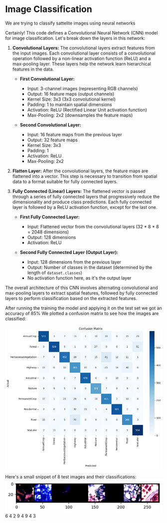# Image Classification

We are trying to classify sattelite images using neural networks

Certainly! This code defines a Convolutional Neural Network (CNN) model for image classification. Let's break down the layers in this network:

1. **Convolutional Layers:**
   The convolutional layers extract features from the input images. Each convolutional layer consists of a convolutional operation followed by a non-linear activation function (ReLU) and a max-pooling layer. These layers help the network learn hierarchical features in the data.

   - **First Convolutional Layer:**
     - Input: 3-channel images (representing RGB channels)
     - Output: 16 feature maps (output channels)
     - Kernel Size: 3x3 (3x3 convolutional kernel)
     - Padding: 1 to maintain spatial dimensions
     - Activation: ReLU (Rectified Linear Unit activation function)
     - Max-Pooling: 2x2 (downsamples the feature maps)

   - **Second Convolutional Layer:**
     - Input: 16 feature maps from the previous layer
     - Output: 32 feature maps
     - Kernel Size: 3x3
     - Padding: 1
     - Activation: ReLU
     - Max-Pooling: 2x2

2. **Flatten Layer:**
   After the convolutional layers, the feature maps are flattened into a vector. This step is necessary to transition from spatial data to a format suitable for fully connected layers.

3. **Fully Connected (Linear) Layers:**
   The flattened vector is passed through a series of fully connected layers that progressively reduce the dimensionality and produce class predictions. Each fully connected layer is followed by a ReLU activation function, except for the last one.

   - **First Fully Connected Layer:**
     - Input: Flattened vector from the convolutional layers (32 \* 8 \* 8 = 2048 dimensions)
     - Output: 128 dimensions
     - Activation: ReLU

   - **Second Fully Connected Layer (Output Layer):**
     - Input: 128 dimensions from the previous layer
     - Output: Number of classes in the dataset (determined by the length of `dataset.classes`)
     - No activation function here, as it's the output layer

The overall architecture of this CNN involves alternating convolutional and max-pooling layers to extract spatial features, followed by fully connected layers to perform classification based on the extracted features.

After running the training the model and applying it on the test set we got an accuracy of 85%
We plotted a confusion matrix to see how the images are classified:

![Alt text](image.png)

Here's a small snippet of 8 test images and their classifications:
![Alt text](image-1.png)
6 4 2 9 4 9 4 3
